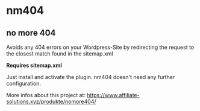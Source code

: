 # nm404

## no more 404

Avoids any 404 errors on your Wordpress-Site by redirecting the request to the closest match found in the sitemap.xml

**Requires sitemap.xml**

Just install and activate the plugin. nm404 doesn't need any further configuration.

More infos about this project at: https://www.affiliate-solutions.xyz/produkte/nomore404/
